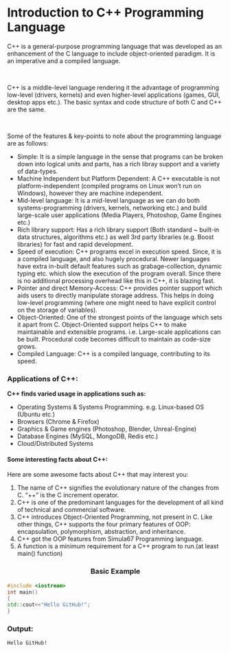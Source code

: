 # Introduction to C++ Programming Language
<p>C++ is a general-purpose programming language that was developed as an enhancement of the C language to include object-oriented paradigm. It is an imperative and a compiled language.</p>
<br>
<p>C++ is a middle-level language rendering it the advantage of programming low-level (drivers, kernels) and even higher-level applications (games, GUI, desktop apps etc.). The basic syntax and code structure of both C and C++ are the same. </p></br>

Some of the features & key-points to note about the programming language are as follows:
- Simple: It is a simple language in the sense that programs can be broken down into logical units and parts, has a rich libray support and a variety of data-types.
- Machine Independent but Platform Dependent: A C++ executable is not platform-independent (compiled programs on Linux won’t run on Windows), however they are machine independent.
- Mid-level language: It is a mid-level language as we can do both systems-programming (drivers, kernels, networking etc.) and build large-scale user applications (Media Players,   Photoshop, Game Engines etc.)
- Rich library support: Has a rich library support (Both standard ~ built-in data structures, algorithms etc.) as well 3rd party libraries (e.g. Boost libraries) for fast and rapid development.
- Speed of execution: C++ programs excel in execution speed. Since, it is a compiled language, and also hugely procedural. Newer languages have extra in-built default features such as grabage-collection, dynamic typing etc. which slow the execution of the program overall. Since there is no additional processing overhead like this in C++, it is blazing fast.
- Pointer and direct Memory-Access: C++ provides pointer support which aids users to directly manipulate storage address. This helps in doing low-level programming (where one might need to have explicit control on the storage of variables).
- Object-Oriented: One of the strongest points of the language which sets it apart from C. Object-Oriented support helps C++ to make maintainable and extensible programs. i.e. Large-scale applications can be built. Procedural code becomes difficult to maintain as code-size grows.
- Compiled Language: C++ is a compiled language, contributing to its speed.
 <h3>Applications of C++: </h3>
 
  __C++ finds varied usage in applications such as:__
 - Operating Systems & Systems Programming. e.g. Linux-based OS (Ubuntu etc.)
- Browsers (Chrome & Firefox)
- Graphics & Game engines (Photoshop, Blender, Unreal-Engine)
- Database Engines (MySQL, MongoDB, Redis etc.)
- Cloud/Distributed Systems
<h4>Some interesting facts about C++:</h4>

Here are some awesome facts about C++ that may interest you:

1. The name of C++ signifies the evolutionary nature of the changes from C. “++” is the C increment operator.
2. C++ is one of the predominant languages for the development of all kind of technical and commercial software.
3. C++ introduces Object-Oriented Programming, not present in C. Like other things, C++ supports the four primary features of OOP: encapsulation, polymorphism, abstraction, and inheritance.
4. C++ got the OOP features from Simula67 Programming language.
5. A function is a minimum requirement for a C++ program to run.(at least main() function)
<h3 align="center">Basic Example </h3>

```c++
#include <iostream>
int main()
{
std::cout<<"Hello GitHub!";
}
```

<h3> Output:</h3>

```
Hello GitHub!
```
